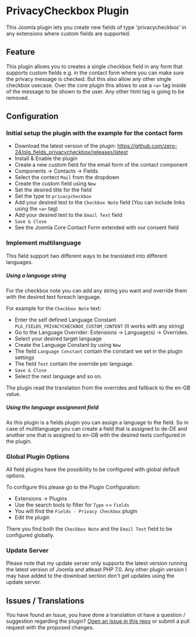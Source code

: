 # PrivacyCheckbox Plugin

This Joomla plugin lets you create new fields of type 'privacycheckbox' in any extensions where custom fields are supported.

## Feature

This plugin allows you to creates a single checkbox field in any form that supports custom fields e.g. in the contact form where you can make sure the privacy message is checked. But this also allow any other single checkbox usecase. Over the core plugin this allows to use a `<a>` tag inside of the message to be shown to the user. Any other html tag is going to be removed.

## Configuration

### Initial setup the plugin with the example for the contact form

- Download the latest version of the plugin: https://github.com/zero-24/plg_fields_privacycheckbox/releases/latest
- Install & Enable the plugin
- Create a new custom field for the email form of the contact component
 - Components -> Contacts -> Fields
 - Select the contect `Mail` from the dropdown
 - Create the custom field using `New`
 - Set the desired title for the field
 - Set the type to `privacycheckbox`
 - Add your desired text to the `Checkbox Note` field (You can include links using the `<a>` tag)
 - Add your desired text to the `Email Text` field
- `Save & Close`
- See the Joomla Core Contact Form extended with our consent field

### Implement multilanguage

This field support two different ways to be translated into different languages.

##### Using a language string

For the checkbox note you can add any string you want and override them with the desired text foreach language.

For example for the `Checkbox Note` text:
- Enter the self defined Language Constant `PLG_FIELDS_PRIVACYCHECKBOX_CUSTOM_CONTENT` (it works with any string)
- Go to the Language Overrider: Extensions -> Language(s) -> Overrides.
- Select your desired target language
- Create the Language Constant by using `New`
- The field `Language Constant` contain the constant we set in the plugin settings
- The field `Text` contain the override per language.
- `Save & Close`
- Select the next language and so on.

The plugin read the translation from the overrides and fallback to the en-GB value.

##### Using the language assignment field

As this plugin is a fields plugin you can assign a language to the field. So in case of multilanguage you can create a field that is assigned to de-DE and another one that is assigned to en-GB with the desired texts configured in the plugin.

### Global Plugin Options

All field plugins have the possibility to be configured with global default options.

To configure this please go to the Plugin Configuration:
- Extensions -> Plugins
- Use the search tools to filter for `Type` == `fields`
- You will find the `Fields - Privacy Checkbox` plugin
- Edit the plugin

There you find both the `Checkbox Note` and the `Email Text` field to be configured globally.

### Update Server

Please note that my update server only supports the latest version running the latest version of Joomla and atleast PHP 7.0.
Any other plugin version I may have added to the download section don't get updates using the update server.

## Issues / Translations

You have found an Issue, you have done a translation ot have a question / suggestion regarding the plugin?
[Open an issue in this repo](https://github.com/zero-24/plg_fields_privacycheckbox/issues/new) or submit a pull request with the proposed changes.


